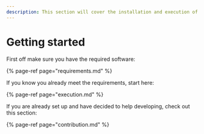 ```yaml
---
description: This section will cover the installation and execution of Neon Machine
---
```


# Getting started

First off make sure you have the required software:

{% page-ref page="requirements.md" %}

If you know you already meet the requirements, start here:

{% page-ref page="execution.md" %}

If you are already set up and have decided to help developing, check out this section:

{% page-ref page="contribution.md" %}



